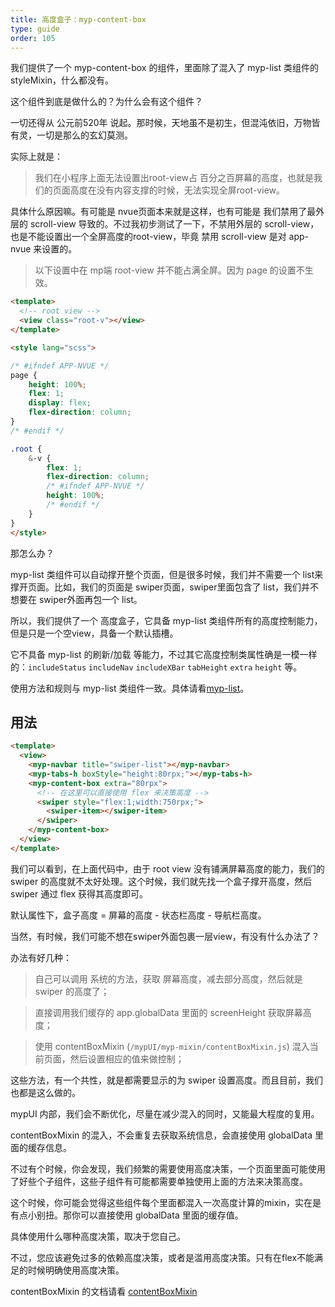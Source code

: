 ```yaml
---
title: 高度盒子：myp-content-box
type: guide
order: 105
---
```


我们提供了一个 myp-content-box 的组件，里面除了混入了 myp-list 类组件的 styleMixin，什么都没有。

这个组件到底是做什么的？为什么会有这个组件？

一切还得从 公元前520年 说起。那时候，天地虽不是初生，但混沌依旧，万物皆有灵，一切是那么的玄幻莫测。

实际上就是：

> 我们在小程序上面无法设置出root-view占 百分之百屏幕的高度，也就是我们的页面高度在没有内容支撑的时候，无法实现全屏root-view。

具体什么原因嘛。有可能是 nvue页面本来就是这样，也有可能是 我们禁用了最外层的 scroll-view 导致的。不过我初步测试了一下，不禁用外层的 scroll-view， 也是不能设置出一个全屏高度的root-view，毕竟 禁用 scroll-view 是对 app-nvue 来设置的。

> 以下设置中在 mp端 root-view 并不能占满全屏。因为 page 的设置不生效。

```html
<template>
  <!-- root view -->
  <view class="root-v"></view>
</template>

<style lang="scss">

/* #ifndef APP-NVUE */
page {
	height: 100%;
	flex: 1;
	display: flex;
	flex-direction: column;
}
/* #endif */

.root {
	&-v {
		flex: 1;
		flex-direction: column;
		/* #ifndef APP-NVUE */
		height: 100%;
		/* #endif */
	}
}
</style>
```

那怎么办？

myp-list 类组件可以自动撑开整个页面，但是很多时候，我们并不需要一个 list来撑开页面。比如，我们的页面是 swiper页面，swiper里面包含了 list，我们并不想要在 swiper外面再包一个 list。

所以，我们提供了一个 高度盒子，它具备 myp-list 类组件所有的高度控制能力，但是只是一个空view，具备一个默认插槽。

它不具备 myp-list 的刷新/加载 等能力，不过其它高度控制类属性确是一模一样的：`includeStatus` `includeNav` `includeXBar` `tabHeight` `extra` `height` 等。

使用方法和规则与 myp-list 类组件一致。具体请看[myp-list](/doc/guide/myp-list.html)。

## 用法

```html
<template>
  <view>
    <myp-navbar title="swiper-list"></myp-navbar>
    <myp-tabs-h boxStyle="height:80rpx;"></myp-tabs-h>
    <myp-content-box extra="80rpx">
      <!-- 在这里可以直接使用 flex 来决策高度 -->
      <swiper style="flex:1;width:750rpx;">
        <swiper-item></swiper-item>
      </swiper>
    </myp-content-box>
  </view>
</template>
```

我们可以看到，在上面代码中，由于 root view 没有铺满屏幕高度的能力，我们的 swiper 的高度就不太好处理。这个时候，我们就先找一个盒子撑开高度，然后 swiper 通过 flex 获得其高度即可。

默认属性下，盒子高度 = 屏幕的高度 - 状态栏高度 - 导航栏高度。

当然，有时候，我们可能不想在swiper外面包裹一层view，有没有什么办法了？

办法有好几种：

> 自己可以调用 系统的方法，获取 屏幕高度，减去部分高度，然后就是 swiper 的高度了；

> 直接调用我们缓存的 app.globalData 里面的 screenHeight 获取屏幕高度；

> 使用 contentBoxMixin (`/mypUI/myp-mixin/contentBoxMixin.js`) 混入当前页面，然后设置相应的值来做控制；

这些方法，有一个共性，就是都需要显示的为 swiper 设置高度。而且目前，我们也都是这么做的。

mypUI 内部，我们会不断优化，尽量在减少混入的同时，又能最大程度的复用。

contentBoxMixin 的混入，不会重复去获取系统信息，会直接使用 globalData 里面的缓存信息。

不过有个时候，你会发现，我们频繁的需要使用高度决策，一个页面里面可能使用了好些个子组件，这些子组件有可能都需要单独使用上面的方法来决策高度。

这个时候，你可能会觉得这些组件每个里面都混入一次高度计算的mixin，实在是有点小别扭。那你可以直接使用 globalData 里面的缓存值。

具体使用什么哪种高度决策，取决于您自己。

不过，您应该避免过多的依赖高度决策，或者是滥用高度决策。只有在flex不能满足的时候明确使用高度决策。

contentBoxMixin 的文档请看 [contentBoxMixin](/doc/guide/contentBoxMixin.html)
